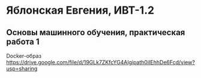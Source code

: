 # Яблонская Евгения, ИВТ-1.2
## Основы машинного обучения, практическая работа 1

Docker-образ
https://drive.google.com/file/d/19GLk7ZKfcYG4Algipath0iIEhhDe6Fcd/view?usp=sharing
